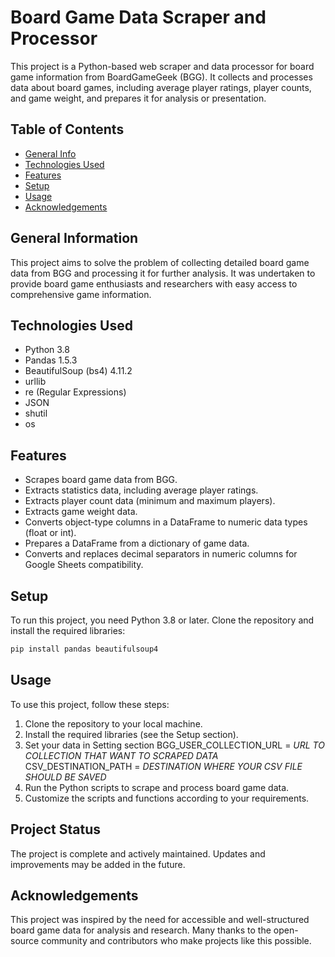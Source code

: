 # Board Game Data Scraper and Processor

This project is a Python-based web scraper and data processor for board game information from BoardGameGeek (BGG). It collects and processes data about board games, including average player ratings, player counts, and game weight, and prepares it for analysis or presentation.

## Table of Contents
* [General Info](#general-information)
* [Technologies Used](#technologies-used)
* [Features](#features)
* [Setup](#setup)
* [Usage](#usage)
* [Acknowledgements](#acknowledgements)

## General Information

This project aims to solve the problem of collecting detailed board game data from BGG and processing it for further analysis. It was undertaken to provide board game enthusiasts and researchers with easy access to comprehensive game information.

## Technologies Used

- Python 3.8
- Pandas 1.5.3
- BeautifulSoup (bs4) 4.11.2
- urllib
- re (Regular Expressions)
- JSON
- shutil
- os

## Features

- Scrapes board game data from BGG.
- Extracts statistics data, including average player ratings.
- Extracts player count data (minimum and maximum players).
- Extracts game weight data.
- Converts object-type columns in a DataFrame to numeric data types (float or int).
- Prepares a DataFrame from a dictionary of game data.
- Converts and replaces decimal separators in numeric columns for Google Sheets compatibility.

## Setup

To run this project, you need Python 3.8 or later. Clone the repository and install the required libraries:

```bash
pip install pandas beautifulsoup4
```
## Usage
To use this project, follow these steps:
1. Clone the repository to your local machine.
2. Install the required libraries (see the Setup section).
3. Set your data in Setting section
BGG_USER_COLLECTION_URL = _URL TO COLLECTION THAT WANT TO SCRAPED DATA_
CSV_DESTINATION_PATH = _DESTINATION WHERE YOUR CSV FILE SHOULD BE SAVED_
4. Run the Python scripts to scrape and process board game data.
5. Customize the scripts and functions according to your requirements.

## Project Status
The project is complete and actively maintained. Updates and improvements may be added in the future.

## Acknowledgements
This project was inspired by the need for accessible and well-structured board game data for analysis and research. Many thanks to the open-source community and contributors who make projects like this possible.
